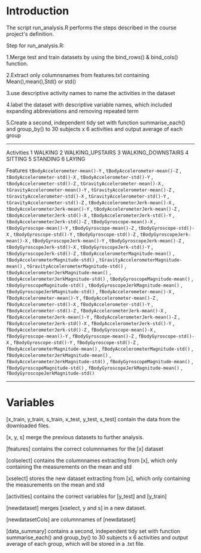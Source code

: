 # Introduction

The script run_analysis.R performs the steps described in the course project's definition.

Step for run_analysis.R:

1.Merge test and train datasets by using the bind_rows() & bind_cols() function.

2.Extract only columnsnames from features.txt containing Mean(),mean(),Std() or std() 

3.use descriptive activity names to name the activities in the dataset

4.label the dataset with descriptive variable names, which included expanding abbreviations and removing repeated term

5.Create a second, independent tidy set with function summarise_each() and group_by() to 30 subjects x 6 activities 
and output average of each group

---
Activities
1 WALKING 2 WALKING_UPSTAIRS 3 WALKING_DOWNSTAIRS 4 SITTING 5 STANDING 6 LAYING

Features
`tBodyAccelerometer-mean()-Y` <dbl>,
`tBodyAccelerometer-mean()-Z` <dbl>, `tBodyAccelerometer-std()-X` <dbl>,
`tBodyAccelerometer-std()-Y` <dbl>, `tBodyAccelerometer-std()-Z` <dbl>,
`tGravityAccelerometer-mean()-X` <dbl>,
`tGravityAccelerometer-mean()-Y` <dbl>,
`tGravityAccelerometer-mean()-Z` <dbl>,
`tGravityAccelerometer-std()-X` <dbl>,
`tGravityAccelerometer-std()-Y` <dbl>,
`tGravityAccelerometer-std()-Z` <dbl>,
`tBodyAccelerometerJerk-mean()-X` <dbl>,
`tBodyAccelerometerJerk-mean()-Y` <dbl>,
`tBodyAccelerometerJerk-mean()-Z` <dbl>,
`tBodyAccelerometerJerk-std()-X` <dbl>,
`tBodyAccelerometerJerk-std()-Y` <dbl>,
`tBodyAccelerometerJerk-std()-Z` <dbl>, `tBodyGyroscope-mean()-X` <dbl>,
`tBodyGyroscope-mean()-Y` <dbl>, `tBodyGyroscope-mean()-Z` <dbl>,
`tBodyGyroscope-std()-X` <dbl>, `tBodyGyroscope-std()-Y` <dbl>,
`tBodyGyroscope-std()-Z` <dbl>, `tBodyGyroscopeJerk-mean()-X` <dbl>,
`tBodyGyroscopeJerk-mean()-Y` <dbl>, `tBodyGyroscopeJerk-mean()-Z` <dbl>,
`tBodyGyroscopeJerk-std()-X` <dbl>, `tBodyGyroscopeJerk-std()-Y` <dbl>,
`tBodyGyroscopeJerk-std()-Z` <dbl>,
`tBodyAccelerometerMagnitude-mean()` <dbl>,
`tBodyAccelerometerMagnitude-std()` <dbl>,
`tGravityAccelerometerMagnitude-mean()` <dbl>,
`tGravityAccelerometerMagnitude-std()` <dbl>,
`tBodyAccelerometerJerkMagnitude-mean()` <dbl>,
`tBodyAccelerometerJerkMagnitude-std()` <dbl>,
`tBodyGyroscopeMagnitude-mean()` <dbl>,
`tBodyGyroscopeMagnitude-std()` <dbl>,
`tBodyGyroscopeJerkMagnitude-mean()` <dbl>,
`tBodyGyroscopeJerkMagnitude-std()` <dbl>,
`fBodyAccelerometer-mean()-X` <dbl>, `fBodyAccelerometer-mean()-Y` <dbl>,
`fBodyAccelerometer-mean()-Z` <dbl>, `fBodyAccelerometer-std()-X` <dbl>,
`fBodyAccelerometer-std()-Y` <dbl>, `fBodyAccelerometer-std()-Z` <dbl>,
`fBodyAccelerometerJerk-mean()-X` <dbl>,
`fBodyAccelerometerJerk-mean()-Y` <dbl>,
`fBodyAccelerometerJerk-mean()-Z` <dbl>,
`fBodyAccelerometerJerk-std()-X` <dbl>,
`fBodyAccelerometerJerk-std()-Y` <dbl>,
`fBodyAccelerometerJerk-std()-Z` <dbl>, `fBodyGyroscope-mean()-X` <dbl>,
`fBodyGyroscope-mean()-Y` <dbl>, `fBodyGyroscope-mean()-Z` <dbl>,
`fBodyGyroscope-std()-X` <dbl>, `fBodyGyroscope-std()-Y` <dbl>,
`fBodyGyroscope-std()-Z` <dbl>,
`fBodyAccelerometerMagnitude-mean()` <dbl>,
`fBodyAccelerometerMagnitude-std()` <dbl>,
`fBodyAccelerometerJerkMagnitude-mean()` <dbl>,
`fBodyAccelerometerJerkMagnitude-std()` <dbl>,
`fBodyGyroscopeMagnitude-mean()` <dbl>,
`fBodyGyroscopeMagnitude-std()` <dbl>,
`fBodyGyroscopeJerkMagnitude-mean()` <dbl>,
`fBodyGyroscopeJerkMagnitude-std()` <dbl>

---
# Variables

[x_train, y_train, s_train, x_test, y_test, s_test] contain the data from the downloaded files.

[x, y, s] merge the previous datasets to further analysis.

[features] contains the correct columnnames for the [x] dataset

[colselect] contains the columnnames extracting from [x], which only containing the measurements on the mean and std

[xselect] stores the new dataset extracting from [x], which only containing the measurements on the mean and std

[activities] contains the correct variables for [y_test] and [y_train]

[newdataset] merges [xselect, y and s] in a new dataset.

[newdatasetCols] are columnnames of [newdataset]

[data_summary] contains a second, independent tidy set with function summarise_each() and group_by() to 30 subjects x 6 activities and output average of each group, which will be stored in a .txt file.
